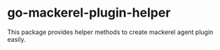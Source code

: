 go-mackerel-plugin-helper
=========================

This package provides helper methods to create mackerel agent plugin easily.
